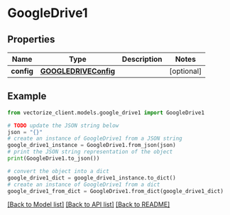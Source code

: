 # GoogleDrive1


## Properties

Name | Type | Description | Notes
------------ | ------------- | ------------- | -------------
**config** | [**GOOGLEDRIVEConfig**](GOOGLEDRIVEConfig.md) |  | [optional] 

## Example

```python
from vectorize_client.models.google_drive1 import GoogleDrive1

# TODO update the JSON string below
json = "{}"
# create an instance of GoogleDrive1 from a JSON string
google_drive1_instance = GoogleDrive1.from_json(json)
# print the JSON string representation of the object
print(GoogleDrive1.to_json())

# convert the object into a dict
google_drive1_dict = google_drive1_instance.to_dict()
# create an instance of GoogleDrive1 from a dict
google_drive1_from_dict = GoogleDrive1.from_dict(google_drive1_dict)
```
[[Back to Model list]](../README.md#documentation-for-models) [[Back to API list]](../README.md#documentation-for-api-endpoints) [[Back to README]](../README.md)


